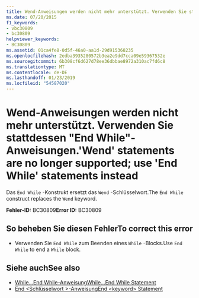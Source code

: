 ```yaml
---
title: Wend-Anweisungen werden nicht mehr unterstützt. Verwenden Sie stattdessen "End While"-Anweisungen.
ms.date: 07/20/2015
f1_keywords:
- vbc30809
- bc30809
helpviewer_keywords:
- BC30809
ms.assetid: 01ca4fe8-0d5f-46a0-aa1d-29d915368235
ms.openlocfilehash: 2edba3935280572b3ea2e9dd7cca09e59367532e
ms.sourcegitcommit: 6b308cf6d627d78ee36dbbae8972a310ac7fd6c8
ms.translationtype: MT
ms.contentlocale: de-DE
ms.lasthandoff: 01/23/2019
ms.locfileid: "54587020"
---
```

# <a name="wend-statements-are-no-longer-supported-use-end-while-statements-instead"></a><span data-ttu-id="cab6a-102">Wend-Anweisungen werden nicht mehr unterstützt. Verwenden Sie stattdessen "End While"-Anweisungen.</span><span class="sxs-lookup"><span data-stu-id="cab6a-102">'Wend' statements are no longer supported; use 'End While' statements instead</span></span>
<span data-ttu-id="cab6a-103">Das `End While` -Konstrukt ersetzt das `Wend` -Schlüsselwort.</span><span class="sxs-lookup"><span data-stu-id="cab6a-103">The `End While` construct replaces the `Wend` keyword.</span></span>  
  
 <span data-ttu-id="cab6a-104">**Fehler-ID:** BC30809</span><span class="sxs-lookup"><span data-stu-id="cab6a-104">**Error ID:** BC30809</span></span>  
  
## <a name="to-correct-this-error"></a><span data-ttu-id="cab6a-105">So beheben Sie diesen Fehler</span><span class="sxs-lookup"><span data-stu-id="cab6a-105">To correct this error</span></span>  
  
-   <span data-ttu-id="cab6a-106">Verwenden Sie `End While` zum Beenden eines `While` -Blocks.</span><span class="sxs-lookup"><span data-stu-id="cab6a-106">Use `End While` to end a `While` block.</span></span>  
  
## <a name="see-also"></a><span data-ttu-id="cab6a-107">Siehe auch</span><span class="sxs-lookup"><span data-stu-id="cab6a-107">See also</span></span>
- [<span data-ttu-id="cab6a-108">While...End While-Anweisung</span><span class="sxs-lookup"><span data-stu-id="cab6a-108">While...End While Statement</span></span>](../../visual-basic/language-reference/statements/while-end-while-statement.md)
- [<span data-ttu-id="cab6a-109">End \<Schlüsselwort >-Anweisung</span><span class="sxs-lookup"><span data-stu-id="cab6a-109">End \<keyword> Statement</span></span>](../../visual-basic/language-reference/statements/end-keyword-statement.md)
